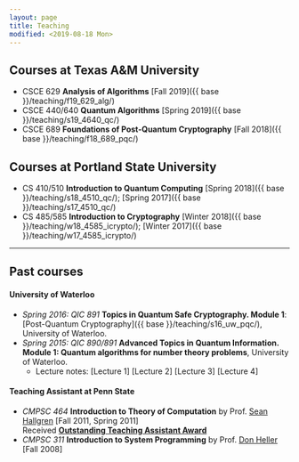 ```yaml
---
layout: page
title: Teaching
modified: <2019-08-18 Mon>
---
```


## Courses at Texas A&M University
* CSCE 629 **Analysis of Algorithms** [Fall 2019]({{ base }}/teaching/f19_629_alg/)
* CSCE 440/640 **Quantum Algorithms** [Spring 2019]({{ base }}/teaching/s19_4640_qc/)
* CSCE 689 **Foundations of Post-Quantum Cryptography** [Fall 2018]({{ base }}/teaching/f18_689_pqc/)

## Courses at Portland State University
* CS 410/510 **Introduction to Quantum Computing** [Spring 2018]({{ base }}/teaching/s18_4510_qc/); [Spring 2017]({{ base }}/teaching/s17_4510_qc/)
* CS 485/585 **Introduction to Cryptography** [Winter 2018]({{ base }}/teaching/w18_4585_icrypto/); [Winter 2017]({{ base }}/teaching/w17_4585_icrypto/)

- - -

## Past courses

#### University of Waterloo 
*   _Spring 2016: QIC 891_ **Topics in Quantum Safe Cryptography. Module 1**: [Post-Quantum Cryptography]({{ base }}/teaching/s16_uw_pqc/), University of Waterloo.
*   _Spring 2015: QIC 890/891_ **Advanced Topics in Quantum Information. Module 1: Quantum algorithms for number theory problems**, University of Waterloo.
    *   Lecture notes: [<a target="_blank">Lecture 1</a>] [<a target="_blank">Lecture 2</a>] [<a target="_blank">Lecture 3</a>] [<a target="_blank">Lecture 4</a>]

#### Teaching Assistant at Penn State 
*   _CMPSC 464_ **Introduction to Theory of Computation** by Prof. [Sean Hallgren](http://www.cse.psu.edu/~hallgren) [Fall 2011, Spring 2011]  
        Received [**Outstanding Teaching Assistant Award**]({{base}}/files/docs/2012_ta_award.pdf?attredirects=0)
*   _CMPSC 311_ **Introduction to System Programming** by Prof. [Don Heller](http://www.cse.psu.edu/~dheller/cmpsc311/) [Fall 2008]
